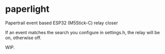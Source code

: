 # paperlight
Papertrail event based ESP32 (M5Stick-C) relay closer

If an event matches the search you configure in settings.h, the relay will be on, otherwise off.

WIP.
